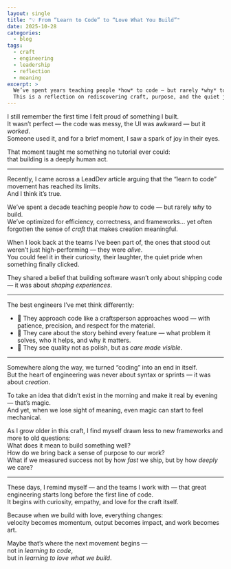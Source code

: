 ```yaml
---
layout: single
title: "💡 From “Learn to Code” to “Love What You Build”"
date: 2025-10-28
categories:
  - blog
tags:
  - craft
  - engineering
  - leadership
  - reflection
  - meaning
excerpt: >
  We’ve spent years teaching people *how* to code — but rarely *why* to build.  
  This is a reflection on rediscovering craft, purpose, and the quiet joy of creating something that truly matters.
---
```


I still remember the first time I felt proud of something I built.  
It wasn’t perfect — the code was messy, the UI was awkward — but it _worked_.  
Someone used it, and for a brief moment, I saw a spark of joy in their eyes.

That moment taught me something no tutorial ever could:  
that building is a deeply human act.

---

Recently, I came across a LeadDev article arguing that the “learn to code” movement has reached its limits.  
And I think it’s true.

We’ve spent a decade teaching people _how_ to code — but rarely _why_ to build.  
We’ve optimized for efficiency, correctness, and frameworks… yet often forgotten the sense of _craft_ that makes creation meaningful.

When I look back at the teams I’ve been part of, the ones that stood out weren’t just high-performing — they were _alive_.  
You could feel it in their curiosity, their laughter, the quiet pride when something finally clicked.

They shared a belief that building software wasn’t only about shipping code — it was about _shaping experiences_.

---

The best engineers I’ve met think differently:

- 🧠 They approach code like a craftsperson approaches wood — with patience, precision, and respect for the material.
- 💙 They care about the story behind every feature — what problem it solves, who it helps, and why it matters.
- 🤝 They see quality not as polish, but as _care made visible_.

---

Somewhere along the way, we turned “coding” into an end in itself.  
But the heart of engineering was never about syntax or sprints — it was about _creation_.

To take an idea that didn’t exist in the morning and make it real by evening — that’s magic.  
And yet, when we lose sight of meaning, even magic can start to feel mechanical.

As I grow older in this craft, I find myself drawn less to new frameworks and more to old questions:  
What does it mean to build something well?  
How do we bring back a sense of purpose to our work?  
What if we measured success not by how _fast_ we ship, but by how _deeply_ we care?

---

These days, I remind myself — and the teams I work with — that great engineering starts long before the first line of code.  
It begins with curiosity, empathy, and love for the craft itself.

Because when we build with love, everything changes:  
velocity becomes momentum, output becomes impact, and work becomes art.

Maybe that’s where the next movement begins —  
not in _learning to code_,  
but in _learning to love what we build_.
